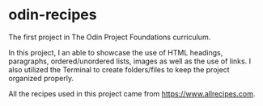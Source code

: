 # odin-recipes

The first project in The Odin Project Foundations curriculum.

In this project, I an able to showcase the use of HTML headings, paragraphs, ordered/unordered lists, images as well as the use of links.  I also utilized the Terminal to create folders/files to keep the project organized properly.

All the recipes used in this project came from https://www.allrecipes.com.